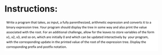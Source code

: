 <h1>Instructions:</h1>

![Image of instruction](https://raw.githubusercontent.com/nngel/DSA-proj/main/src/finalsProj/instructions.png)